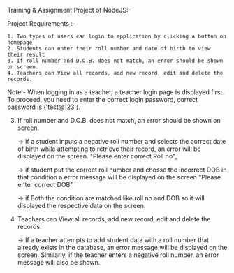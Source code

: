 Training & Assignment Project of NodeJS:- 

Project Requirements :-

    1. Two types of users can login to application by clicking a button on homepage
    2. Students can enter their roll number and date of birth to view their result
    3. If roll number and D.O.B. does not match, an error should be shown on screen.
    4. Teachers can View all records, add new record, edit and delete the records.

Note:- When logging in as a teacher, a teacher login page is displayed first. To proceed, you need to enter the correct login password, correct password is ('test@123').


3. If roll number and D.O.B. does not match, an error should be shown on screen.

   -> If a student inputs a negative roll number and selects the correct date of birth while attempting to retrieve their record, an error will be displayed on the screen. "Please enter correct Roll no";

   -> if student put the correct roll number and chosse the incorrect DOB in that condition a error message will be displayed on the screen "Please enter correct DOB"

   -> if Both the condition are matched like roll no and DOB so it will displayed the respective data on the screen.


4. Teachers can View all records, add new record, edit and delete the records.

   -> If a teacher attempts to add student data with a roll number that already exists in the database, an error message will be displayed on the screen. Similarly, if the teacher enters a negative roll number, an error message will also be shown.  
